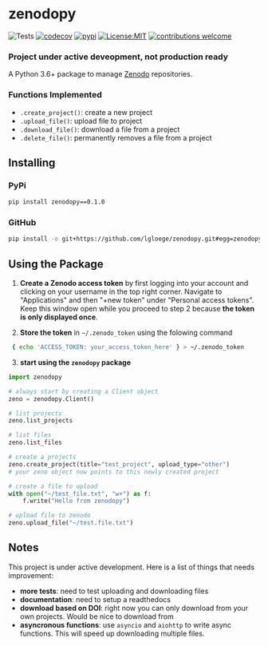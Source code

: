 # zenodopy

![Tests](https://github.com/lgloege/zenodopy/actions/workflows/tests.yaml/badge.svg)
[![codecov](https://codecov.io/gh/lgloege/zenodopy/branch/main/graph/badge.svg?token=FVCS71HPHC)](https://codecov.io/gh/lgloege/zenodopy)
[![pypi](https://badgen.net/pypi/v/zenodopy)](https://pypi.org/project/zenodopy)
[![License:MIT](https://img.shields.io/badge/License-MIT-lightgray.svg?style=flt-square)](https://opensource.org/licenses/MIT)
[![contributions welcome](https://img.shields.io/badge/contributions-welcome-brightgreen.svg?style=flat)](https://github.com/lgloege/zenodopy/issues)

### Project under active deveopment, not production ready

A Python 3.6+ package to manage [Zenodo](https://zenodo.org/) repositories. 

### Functions Implemented
- `.create_project()`: create a new project
- `.upload_file()`: upload file to project
- `.download_file()`: download a file from a project
- `.delete_file()`: permanently removes a file from a project

Installing
----------

### PyPi
```sh
pip install zenodopy==0.1.0
```

### GitHub
```sh
pip install -e git+https://github.com/lgloege/zenodopy.git#egg=zenodopy
```

Using the Package
----------
1. **Create a Zenodo access token** by first logging into your account and clicking on your username in the top right corner. Navigate to "Applications" and then "+new token" under "Personal access tokens".  Keep this window open while you proceed to step 2 because **the token is only displayed once**.

2. **Store the token** in `~/.zenodo_token` using the folowing command
```sh
 { echo 'ACCESS_TOKEN: your_access_token_here' } > ~/.zenodo_token
```

3. **start using the `zenodopy` package**
```python
import zenodopy

# always start by creating a Client object
zeno = zenodopy.Client()

# list projects
zeno.list_projects

# list files 
zeno.list_files

# create a projects
zeno.create_project(title="test_project", upload_type="other")
# your zeno object now points to this newly created project

# create a file to upload
with open("~/test_file.txt", "w+") as f:
    f.write("Hello from zenodopy")

# upload file to zenodo
zeno.upload_file("~/test.file.txt")
```

Notes
----------
This project is under active development. Here is a list of things that needs improvement:
- **more tests**: need to test uploading and downloading files
- **documentation**: need to setup a readthedocs
- **download based on DOI**: right now you can only download from your own projects. Would be nice to download from 
- **asyncronous functions**: use `asyncio` and `aiohttp` to write async functions. This will speed up downloading multiple files. 
